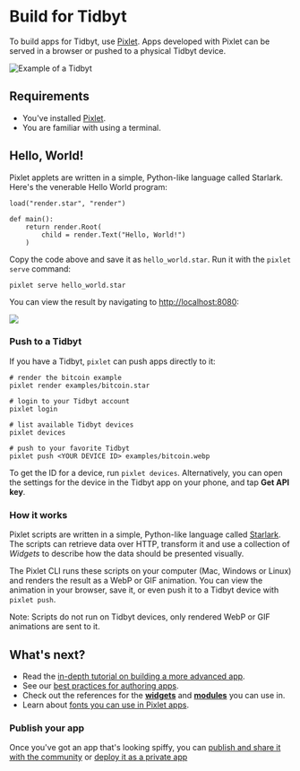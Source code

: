 # Build for Tidbyt 

To build apps for Tidbyt, use [Pixlet](./02_installing_pixlet.md). Apps developed with
Pixlet can be served in a browser or pushed to a physical Tidbyt device.

![Example of a Tidbyt](img/tidbyt_1.png)


## Requirements
* You've installed [Pixlet](./02_installing_pixlet.md).
* You are familiar with using a terminal.

## Hello, World!

Pixlet applets are written in a simple, Python-like language called
Starlark. Here's the venerable Hello World program:

```starlark
load("render.star", "render")

def main():
    return render.Root(
        child = render.Text("Hello, World!")
    )
```

Copy the code above and save it as `hello_world.star`. Run it with the
`pixlet serve` command:

```console
pixlet serve hello_world.star
```

You can view the result by navigating to [http://localhost:8080][3]:

![](img/hello_world-pixlet.png)

[3]: http://localhost:8080

### Push to a Tidbyt

If you have a Tidbyt, `pixlet` can push apps directly to it:

```console
# render the bitcoin example
pixlet render examples/bitcoin.star

# login to your Tidbyt account
pixlet login

# list available Tidbyt devices
pixlet devices

# push to your favorite Tidbyt
pixlet push <YOUR DEVICE ID> examples/bitcoin.webp
```

To get the ID for a device, run `pixlet devices`. Alternatively, you can
open the settings for the device in the Tidbyt app on your phone, and tap **Get API key**.

### How it works

Pixlet scripts are written in a simple, Python-like language called
[Starlark](https://github.com/google/starlark-go/). The scripts can
retrieve data over HTTP, transform it and use a collection of
_Widgets_ to describe how the data should be presented visually.

The Pixlet CLI runs these scripts on your computer (Mac, Windows or Linux) and renders the result as a WebP
or GIF animation. You can view the animation in your browser, save
it, or even push it to a Tidbyt device with `pixlet push`.

Note: Scripts do not run on Tidbyt devices, only rendered WebP or GIF animations are sent to it.

## What's next?

* Read the [in-depth tutorial on building a more advanced app](./15_crypto-tracker.md).
* See our [best practices for authoring apps](./05_authoring_apps.md).
* Check out the references for the [**widgets**](../06_reference/widgets.md)
  and [**modules**](../06_reference/modules.md) you can use in.
* Learn about [fonts you can use in Pixlet apps](./07_fonts_in_pixlet.md).

### Publish your app

Once you've got an app that's looking spiffy, you can
[publish and share it with the community](../04_publish/01_community_apps.md) or [deploy it as a private app](./16_private_apps.md)
